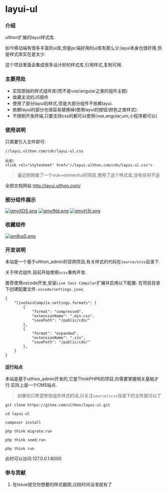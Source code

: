 # layui-ul

### 介绍
ulthon扩展的layui样式库.

如今移动端有很多丰富的ui库,但是pc端好用的ui库有那么少,layui本身也很好用,但是样式库实在是太少.

这个项目里面会集成很多设计好的样式库,引用样式,复制可用.


### 主要用处

- 实现原始的样式组件库(而不是vue/angular之类的组件主题)
- 收藏主流的JS插件
- 使用了部分layui的样式,但是大部分组件不依赖layui.
- 依赖layui的部分也很容易替换掉(使用layui的按钮/颜色之类样式).
- 不限制开发终端,只要支持css的都可以使用(vue,angular,uni,小程序都可以)

### 使用说明

只需要引入文件即可:
```
//layui.ulthon.com/cdn/layui-ul.css

比如:
<link rel="stylesheet" href="//layui.ulthon.com/cdn/layui-ul.css">
```
> 最近刚刚做了一个vue+elementui的项目,使用了这个样式库,没有任何不适

全部文档网站 http://layui.ulthon.com/

### 部分组件展示

[![gmyXDS.png](https://z3.ax1x.com/2021/05/03/gmyXDS.png)](https://imgtu.com/i/gmyXDS)
[![gmyINd.png](https://z3.ax1x.com/2021/05/03/gmyINd.png)](https://imgtu.com/i/gmyINd)
[![gmyH3t.png](https://z3.ax1x.com/2021/05/03/gmyH3t.png)](https://imgtu.com/i/gmyH3t)

### 收藏组件

[![gm6rqS.png](https://z3.ax1x.com/2021/05/03/gm6rqS.png)](https://imgtu.com/i/gm6rqS)

### 开发说明

本站是一个基于ulthon_admin的官网项目,有关样式的代码在`source/scss`目录下.

关于样式组件,目前开始使用`scss`重构开发.

推荐使用vscode开发,安装`Live Sass Compiler`扩展并启用以下配置:
在项目目录下创建配置文件`.vscode/settings.json`;
```
{
    "liveSassCompile.settings.formats": [
        {
            "format": "compressed",
            "extensionName": ".min.css",
            "savePath": "/public/cdn/"
        },
        {
            "format": "expanded",
            "extensionName": ".css",
            "savePath": "/public/cdn/"
        },
    ]
}
```

#### 运行站点

本站是基于ulthon_admin开发的,它是ThinkPHP6的项目,你需要掌握相关基础才行.实际上是一个CMS站点.

> 如果你只希望修改组件样式的话,只关注`source/scss`目录下的文件就可以了

```
git clone https://gitee.com/ulthon/layui-ul.git

cd layui-ul

composer install

php think migrate:run

php think seed:run

php think run

```
此时可以访问:127.0.0.1:8000



### 参与贡献

1.  在issue提交你想要的样式截图,过段时间没准就有了

